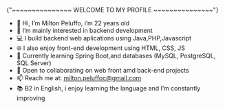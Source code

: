 {"~~~~~~~~~~~~~~~ WELCOME TO MY PROFILE ~~~~~~~~~~~~~~~"}
- 👋 Hi, I’m Milton Peluffo, i’m 22 years old
- 👀 I’m mainly interested in backend development
- 💻 I build backend web aplications using Java,PHP,Javascript
- 🌐 I also enjoy front-end development using HTML, CSS, JS
- 🌱 Currently learning Spring Boot,and databases (MySQL, PostgreSQL, SQL Server)
- 💞️ Open to collaborating on web front amd back-end projects
- 📫 Reach me at: milton.peluffoc@gmail.com
- 📚 B2 in English, i enjoy learning the language and I’m constantly improving
